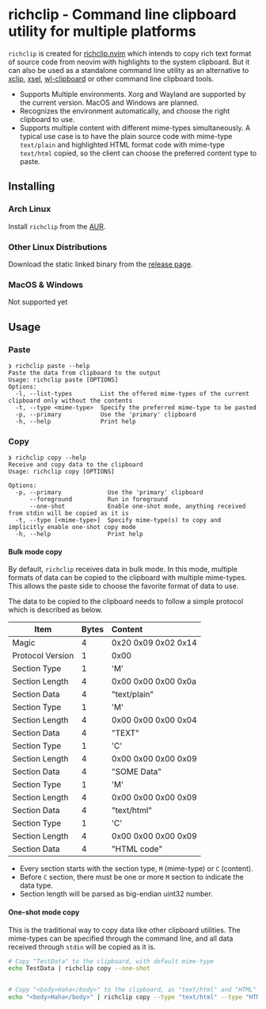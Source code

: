 # richclip - Command line clipboard utility for multiple platforms

`richclip` is created for [richclip.nvim](https://github.com/beeender/richclip.nvim)
which intends to copy rich text format of source code from neovim with
highlights to the system clipboard. But it can also be used as a standalone
command line utility as an alternative to [xclip](https://github.com/astrand/xclip),
[xsel](https://github.com/astrand/xclip), [wl-clipboard](https://github.com/bugaevc/wl-clipboard)
or other command line clipboard tools.

- Supports Multiple environments. Xorg and Wayland are supported by the current
  version. MacOS and Windows are planned.
- Recognizes the environment automatically, and choose the right clipboard to
  use.
- Supports multiple content with different mime-types simultaneously. A typical
  use case is to have the plain source code with mime-type `text/plain` and
  highlighted HTML format code with mime-type `text/html` copied, so the client
  can choose the preferred content type to paste.

## Installing

### Arch Linux

Install `richclip` from the [AUR](https://aur.archlinux.org/packages/richclip).

### Other Linux Distributions

Download the static linked binary from the [release page](https://github.com/beeender/richclip/releases).

### MacOS & Windows

Not supported yet

## Usage

### Paste

```
❯ richclip paste --help
Paste the data from clipboard to the output
Usage: richclip paste [OPTIONS]
Options:
  -l, --list-types        List the offered mime-types of the current clipboard only without the contents
  -t, --type <mime-type>  Specify the preferred mime-type to be pasted
  -p, --primary           Use the 'primary' clipboard
  -h, --help              Print help
```

### Copy

```
❯ richclip copy --help
Receive and copy data to the clipboard
Usage: richclip copy [OPTIONS]

Options:
  -p, --primary             Use the 'primary' clipboard
      --foreground          Run in foreground
      --one-shot            Enable one-shot mode, anything received from stdin will be copied as it is
  -t, --type [<mime-type>]  Specify mime-type(s) to copy and implicitly enable one-shot copy mode
  -h, --help                Print help
```

#### Bulk mode copy

By default, `richclip` receives data in bulk mode. In this mode, multiple formats
of data can be copied to the clipboard with multiple mime-types. This allows
the paste side to choose the favorite format of data to use.

The data to be copied to the clipboard needs to follow a simple protocol which
is described as below.

| Item             | Bytes    | Content             |
|------------------| :------- | :------------------ |
| Magic            | 4        | 0x20 0x09 0x02 0x14 |
| Protocol Version | 1        | 0x00                |
| Section Type     | 1        | 'M'                 |
| Section Length   | 4        | 0x00 0x00 0x00 0x0a |
| Section Data     | 4        | "text/plain"        |
| Section Type     | 1        | 'M'                 |
| Section Length   | 4        | 0x00 0x00 0x00 0x04 |
| Section Data     | 4        | "TEXT"              |
| Section Type     | 1        | 'C'                 |
| Section Length   | 4        | 0x00 0x00 0x00 0x09 |
| Section Data     | 4        | "SOME Data"         |
| Section Type     | 1        | 'M'                 |
| Section Length   | 4        | 0x00 0x00 0x00 0x09 |
| Section Data     | 4        | "text/html"         |
| Section Type     | 1        | 'C'                 |
| Section Length   | 4        | 0x00 0x00 0x00 0x09 |
| Section Data     | 4        | "HTML code"         |

- Every section starts with the section type, `M` (mime-type) or `C` (content).
- Before `C` section, there must be one or more `M` section to indicate the data type.
- Section length will be parsed as big-endian uint32 number.

#### One-shot mode copy

This is the traditional way to copy data like other clipboard utilities. The
mime-types can be specified through the command line, and all data received
through `stdin` will be copied as it is.

```bash
# Copy "TestData" to the clipboard, with default mime-type
echo TestData | richclip copy --one-shot


# Copy "<body>Haha</body>" to the clipboard, as "text/html" and "HTML"
echo "<body>Haha</body>" | richclip copy --type "text/html" --type "HTML"
```
